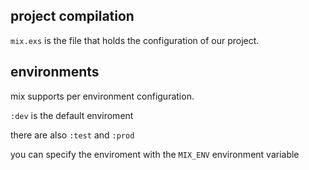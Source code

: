 ## project compilation

`mix.exs` is the file that holds the configuration of our project.

## environments

mix supports per environment configuration.

`:dev` is the default enviroment

there are also `:test` and `:prod`

you can specify the enviroment with the `MIX_ENV` environment variable




